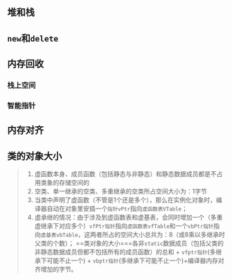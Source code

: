 ## 堆和栈
## `new`和`delete`
## 内存回收
### 栈上空间
### 智能指针
## 内存对齐
## 类的对象大小

> 1. 虚函数本身、成员函数（包括静态与非静态）和静态数据成员都是不占用类象的存储空间的
> 2. 空类、单一继承的空类、多重继承的空类所占空间大小为：1字节
> 3. 当类中声明了虚函数（不管是1个还是多个），那么在实例化对象时，编译器自动在对象里安插一个`指针vPtr`指向`虚函数表VTable`；
> 4. 虚承继的情况：由于涉及到虚函数表和虚基表，会同时增加一个（多重虚继承下对应多个）`vfPtr指针`指向`虚函数表vfTable`和一个`vbPtr指针`指向`虚基表vbTable`，这两者所占的空间大小总共为：8（或8乘以多继承时父类的个数）；
==类对象的大小===各非`static`数据成员（包括父类的非静态数据成员但都不包括所有的成员函数）的总和 + `vfptr指针`(多继承下可能不止一个) + `vbptr指针`(多继承下可能不止一个)+编译器内存对齐增加的字节。